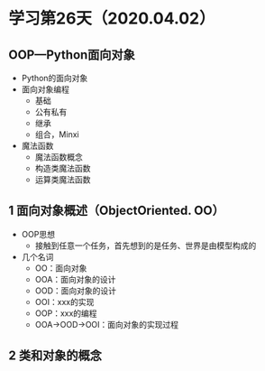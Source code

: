 # 学习第26天（2020.04.02）
## OOP—Python面向对象
- Python的面向对象
- 面向对象编程
    - 基础
    - 公有私有
    - 继承
    - 组合，Minxi
- 魔法函数
    - 魔法函数概念
    - 构造类魔法函数
    - 运算类魔法函数
## 1 面向对象概述（ObjectOriented. OO）
- OOP思想
    - 接触到任意一个任务，首先想到的是任务、世界是由模型构成的
- 几个名词
    - OO：面向对象
    - OOA：面向对象的设计
    - OOD：面向对象的设计
    - OOI：xxx的实现
    - OOP：xxx的编程
    - OOA->OOD->OOI：面向对象的实现过程
## 2 类和对象的概念
